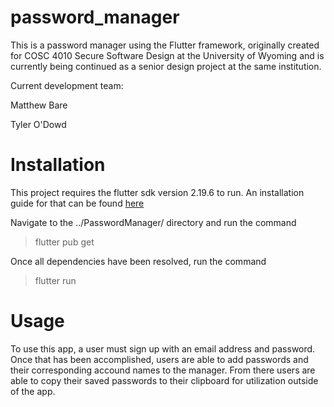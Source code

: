 # password_manager
This is a password manager using the Flutter framework, originally created for COSC 4010 Secure Software Design at the University of Wyoming and is currently being continued as a senior design project at the same institution.

Current development team:

Matthew Bare

Tyler O'Dowd

# Installation 
This project requires the flutter sdk version 2.19.6 to run. An installation guide for that can be found [here](https://docs.flutter.dev/get-started/install)

Navigate to the ../PasswordManager/ directory and run the command
>flutter pub get

Once all dependencies have been resolved, run the command 
>flutter run

# Usage

To use this app, a user must sign up with an email address and password. Once that has been accomplished, users are able to add passwords and their corresponding accound names to the manager. From there users are able to copy their saved passwords to their clipboard for utilization outside of the app. 
